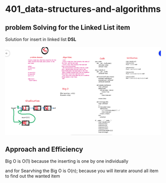 # 401_data-structures-and-algorithms

## problem Solving for the Linked List item

Solution for insert in linked list **DSL**
<br><br>
![whiteBoard](../imgs/linkedlist.png)

## Approach and Efficiency

Big O is O(1)
because the inserting is one by one individually

and for Searvhing the Big O is O(n);
because you will iterate around all item to find out the wanted item
